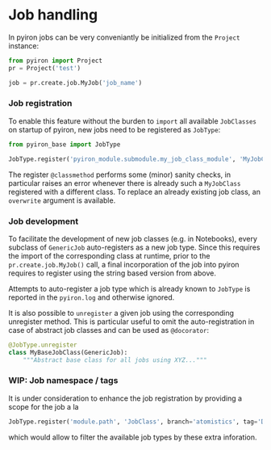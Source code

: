 # Job handling

In pyiron jobs can be very conveniantly be initialized from the `Project` instance:
```python
from pyiron import Project
pr = Project('test')

job = pr.create.job.MyJob('job_name')
```

### Job registration

To enable this feature without the burden to `import` all available `JobClasses` on startup of pyiron, new jobs need to be registered as `JobType`:

```python
from pyiron_base import JobType

JobType.register('pyiron_module.submodule.my_job_class_module', 'MyJobClass')
```

The register `@classmethod` performs some (minor) sanity checks, in particular raises an error whenever there is already such a `MyJobClass` registered with a different class. To replace an already existing job class, an `overwrite` argument is available.

### Job development

To facilitate the development of new job classes (e.g. in Notebooks), every subclass of `GenericJob` auto-registers as a new job type. 
Since this requires the import of the corresponding class at runtime, prior to the `pr.create.job.MyJob()` call, a final incorporation of the job into pyiron requires to register using the string based version from above.

Attempts to auto-register a job type which is already known to `JobType` is reported in the `pyiron.log` and otherwise ignored. 

It is also possible to `unregister` a given job using the corresponding unregister method. This is particular useful to omit the auto-registration in case of abstract job classes and can be used as `@docorator`:
```python
@JobType.unregister
class MyBaseJobClass(GenericJob):
    """Abstract base class for all jobs using XYZ..."""
```

### WIP: Job namespace / tags

It is under consideration to enhance the job registration by providing a scope for the job a la 
```python
JobType.register('module.path', 'JobClass', branch='atomistics', tag='DFT')
```
which would allow to filter the available job types by these extra inforation.
